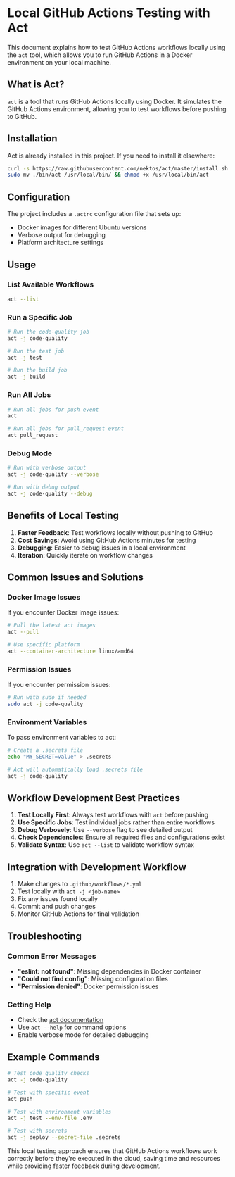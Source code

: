 # Local GitHub Actions Testing with Act

This document explains how to test GitHub Actions workflows locally using the `act` tool, which allows you to run GitHub Actions in a Docker environment on your local machine.

## What is Act?

`act` is a tool that runs GitHub Actions locally using Docker. It simulates the GitHub Actions environment, allowing you to test workflows before pushing to GitHub.

## Installation

Act is already installed in this project. If you need to install it elsewhere:

```bash
curl -s https://raw.githubusercontent.com/nektos/act/master/install.sh | sudo bash
sudo mv ./bin/act /usr/local/bin/ && chmod +x /usr/local/bin/act
```

## Configuration

The project includes a `.actrc` configuration file that sets up:
- Docker images for different Ubuntu versions
- Verbose output for debugging
- Platform architecture settings

## Usage

### List Available Workflows

```bash
act --list
```

### Run a Specific Job

```bash
# Run the code-quality job
act -j code-quality

# Run the test job
act -j test

# Run the build job
act -j build
```

### Run All Jobs

```bash
# Run all jobs for push event
act

# Run all jobs for pull_request event
act pull_request
```

### Debug Mode

```bash
# Run with verbose output
act -j code-quality --verbose

# Run with debug output
act -j code-quality --debug
```

## Benefits of Local Testing

1. **Faster Feedback**: Test workflows locally without pushing to GitHub
2. **Cost Savings**: Avoid using GitHub Actions minutes for testing
3. **Debugging**: Easier to debug issues in a local environment
4. **Iteration**: Quickly iterate on workflow changes

## Common Issues and Solutions

### Docker Image Issues

If you encounter Docker image issues:

```bash
# Pull the latest act images
act --pull

# Use specific platform
act --container-architecture linux/amd64
```

### Permission Issues

If you encounter permission issues:

```bash
# Run with sudo if needed
sudo act -j code-quality
```

### Environment Variables

To pass environment variables to act:

```bash
# Create a .secrets file
echo "MY_SECRET=value" > .secrets

# Act will automatically load .secrets file
act -j code-quality
```

## Workflow Development Best Practices

1. **Test Locally First**: Always test workflows with `act` before pushing
2. **Use Specific Jobs**: Test individual jobs rather than entire workflows
3. **Debug Verbosely**: Use `--verbose` flag to see detailed output
4. **Check Dependencies**: Ensure all required files and configurations exist
5. **Validate Syntax**: Use `act --list` to validate workflow syntax

## Integration with Development Workflow

1. Make changes to `.github/workflows/*.yml`
2. Test locally with `act -j <job-name>`
3. Fix any issues found locally
4. Commit and push changes
5. Monitor GitHub Actions for final validation

## Troubleshooting

### Common Error Messages

- **"eslint: not found"**: Missing dependencies in Docker container
- **"Could not find config"**: Missing configuration files
- **"Permission denied"**: Docker permission issues

### Getting Help

- Check the [act documentation](https://github.com/nektos/act)
- Use `act --help` for command options
- Enable verbose mode for detailed debugging

## Example Commands

```bash
# Test code quality checks
act -j code-quality

# Test with specific event
act push

# Test with environment variables
act -j test --env-file .env

# Test with secrets
act -j deploy --secret-file .secrets
```

This local testing approach ensures that GitHub Actions workflows work correctly before they're executed in the cloud, saving time and resources while providing faster feedback during development.
